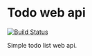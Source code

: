 # Todo web api
[![Build Status](https://build.dovydasvenckus.com/api/badges/dovydasvenckus/todo-api/status.svg)](https://build.dovydasvenckus.com/dovydasvenckus/todo-api)

Simple todo list web api.
